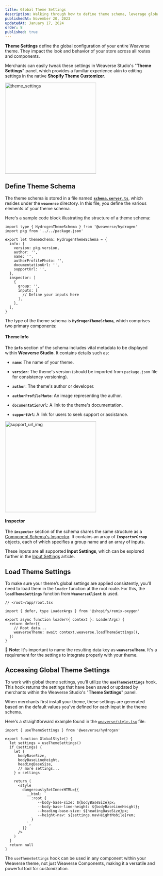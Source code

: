 ```yaml
---
title: Global Theme Settings
description: Walking through how to define theme schema, leverage global theme settings, and render global styles.
publishedAt: November 20, 2023
updatedAt: January 17, 2024
order: 8
published: true
---
```


**Theme Settings** define the global configuration of your entire Weaverse theme. They impact the look and behavior of
your store across all routes and components.

Merchants can easily tweak these settings in Weaverse Studio's "**Theme Settings**" panel, which provides a familiar
experience akin to editing settings in the native **Shopify Theme Customizer**.

<img alt="theme_settings" src="https://cdn.shopify.com/s/files/1/0838/0052/3057/files/theme-setting.webp?v=1743409893" width="300"/>

## Define Theme Schema

The theme schema is stored in a file named
**[`schema.server.ts`](https://github.com/Weaverse/pilot/blob/main/app/weaverse/schema.server.ts)**, which resides under
the **`weaverse`** directory. In this file, you define the various elements of your theme schema.

Here's a sample code block illustrating the structure of a theme schema:

```tsx
import type { HydrogenThemeSchema } from '@weaverse/hydrogen'
import pkg from '../../package.json'

export let themeSchema: HydrogenThemeSchema = {
  info: {
    version: pkg.version,
    author: '',
    name: '',
    authorProfilePhoto: '',
    documentationUrl: '',
    supportUrl: '',
  },
  inspector: [
    {
      group: '',
      inputs: [
        // Define your inputs here
      ],
    },
  ],
}
```

The type of the theme schema is **`HydrogenThemeSchema`**, which comprises two primary components:

#### Theme Info

The **`info`** section of the schema includes vital metadata to be displayed within **Weaverse Studio**. It contains
details such as:

- **`name`**: The name of your theme.

- **`version`**: The theme's version (should be imported from `package.json` file for consistency versioning).

- **`author`**: The theme's author or developer.

- **`authorProfilePhoto`**: An image representing the author.

- **`documentationUrl`**: A link to the theme's documentation.

- **`supportUrl`**: A link for users to seek support or assistance.

<img alt="support_url_img" src="https://cdn.shopify.com/s/files/1/0838/0052/3057/files/theme-info.webp?v=1743410159" width="300"/>

#### Inspector

The **`inspector`** section of the schema shares the same structure as
a [Component Schema's Inspector](/docs/guides/component-schema#inspector). It contains an
array of **`InspectorGroup`** objects, each of which specifies a group name and an array of inputs.

These inputs are all supported **Input Settings**, which can be explored further in
the [Input Settings](/docs/guides/input-settings) article.

## Load Theme Settings

To make sure your theme’s global settings are applied consistently, you'll need to load them in the `loader` function at
the root route. For this, the **`loadThemeSettings`** function from **`WeaverseClient`** is used.

```tsx
// <root>/app/root.tsx

import { defer, type LoaderArgs } from '@shopify/remix-oxygen'

export async function loader({ context }: LoaderArgs) {
  return defer({
    // Root data...
    weaverseTheme: await context.weaverse.loadThemeSettings(),
  })
}
```

📌 **Note**: It's important to name the resulting data key as **`weaverseTheme`**. It's a requirement for the settings to
integrate properly with your theme.

## Accessing Global Theme Settings

To work with global theme settings, you'll utilize the **`useThemeSettings`** hook. This hook returns the settings that
have been saved or updated by merchants within the Weaverse Studio's "**Theme Settings**" panel.

When merchants first install your theme, these settings are generated based on the default values you've defined for
each input in the theme schema.

Here's a straightforward example found in
the [`weaverse/style.tsx`](https://github.com/Weaverse/pilot/blob/main/app/weaverse/style.tsx) file:

```tsx
import { useThemeSettings } from '@weaverse/hydrogen'

export function GlobalStyle() {
  let settings = useThemeSettings()
  if (settings) {
    let {
      bodyBaseSize,
      bodyBaseLineHeight,
      headingBaseSize,
      // more settings...
    } = settings

    return (
      <style
        dangerouslySetInnerHTML={{
          __html: `
            :root {
               --body-base-size: ${bodyBaseSize}px;
               --body-base-line-height: ${bodyBaseLineHeight};
               --heading-base-size: ${headingBaseSize}px;
               --height-nav: ${settings.navHeightMobile}rem;
            }
          `,
        }}
      />
    )
  }
  return null
}
```

The `useThemeSettings` hook can be used in any component within your Weaverse theme, not just Weaverse Components,
making it a versatile and powerful tool for customization.
